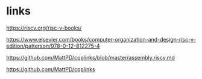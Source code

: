 # links


https://riscv.org/risc-v-books/

https://www.elsevier.com/books/computer-organization-and-design-risc-v-edition/patterson/978-0-12-812275-4

https://github.com/MattPD/cpplinks/blob/master/assembly.riscv.md

https://github.com/MattPD/cpplinks
